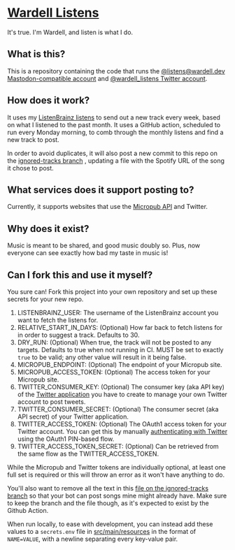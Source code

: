# [Wardell Listens](https://services.wardell.dev/listens)

It's true. I'm Wardell, and listen is what I do.

## What is this?

This is a repository containing the code that runs
the [@listens@wardell.dev Mastodon-compatible account](https://services.wardell.dev/listens/remote_follow)
and [@wardell_listens Twitter account](https://twitter.com/wardell_listens).

## How does it work?

It uses my [ListenBrainz listens](https://listenbrainz.org/user/wardellbagby/)
to send out a new track every week, based on what I listened to the past month. It uses a GitHub
action, scheduled to run every Monday morning, to comb through the monthly listens and
find a new track to post.

In order to avoid duplicates, it will also post a new commit to this repo on
the [ignored-tracks branch](https://github.com/wardellbagby/wardell_listens/blob/ignored-tracks/ignored.txt)
, updating a file with the Spotify URL of the song it chose to post.

## What services does it support posting to?

Currently, it supports websites that use the [Micropub API](https://micropub.net/) and Twitter.

## Why does it exist?

Music is meant to be shared, and good music doubly so. Plus, now everyone can see exactly how bad my
taste in music is!

## Can I fork this and use it myself?

You sure can! Fork this project into your own repository and set up these secrets for your new repo.

1. LISTENBRAINZ_USER: The username of the ListenBrainz account you want to fetch
   the listens for.
2. RELATIVE_START_IN_DAYS: (Optional) How far back to fetch listens for in order to suggest a track.
   Defaults to 30.
3. DRY_RUN: (Optional) When true, the track will not be posted to any targets. Defaults to true when
   not running in CI. MUST be set to exactly `true` to be valid; any other value will result in it
   being false.
4. MICROPUB_ENDPOINT: (Optional) The endpoint of your Micropub site.
5. MICROPUB_ACCESS_TOKEN: (Optional) The access token for your Micropub site.
6. TWITTER_CONSUMER_KEY: (Optional) The consumer key (aka API key) of
   the [Twitter application](https://developer.twitter.com/en/docs/authentication/oauth-1-0a/api-key-and-secret)
   you have to create to manage your own Twitter account to post tweets.
7. TWITTER_CONSUMER_SECRET: (Optional) The consumer secret (aka API secret) of your Twitter
   application.
8. TWITTER_ACCESS_TOKEN: (Optional) The OAuth1 access token for your Twitter account. You can get
   this by
   manually [authenticating with Twitter](https://developer.twitter.com/en/docs/authentication/oauth-1-0a/obtaining-user-access-tokens)
   using the OAuth1 PIN-based flow.
9. TWITTER_ACCESS_TOKEN_SECRET: (Optional) Can be retrieved from the same flow as the
   TWITTER_ACCESS_TOKEN.

While the Micropub and Twitter tokens are individually optional, at least one full set is required
or this will throw an error as it won't have anything to do.

You'll also want to remove all the text in
this [file on the ignored-tracks branch](https://github.com/wardellbagby/wardell_listens/blob/ignored-tracks/ignored.txt)
so that your bot can post songs mine might already have. Make sure to keep the branch and the
file though, as it's expected to exist by the Github Action.

When run locally, to ease with development, you can instead add these values to a `secrets.env` file
in [src/main/resources](src/main/resources) in the format of `NAME=VALUE`, with a newline
separating every key-value pair.

